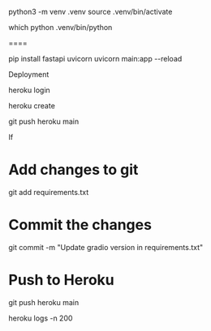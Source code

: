 python3 -m venv .venv
source .venv/bin/activate

which python
.venv/bin/python

====

[//]: # (DOES NOT WORK!!)

[//]: # (fastapi dev main.py)

pip install fastapi uvicorn
uvicorn main:app --reload 


Deployment

heroku login

heroku create

git push heroku main

If 

# Add changes to git
git add requirements.txt

# Commit the changes
git commit -m "Update gradio version in requirements.txt"

# Push to Heroku
git push heroku main


heroku logs -n 200